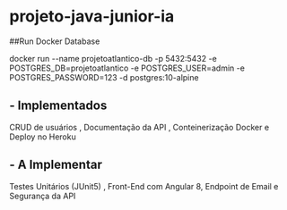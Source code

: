 # projeto-java-junior-ia

##Run Docker Database

docker run --name projetoatlantico-db -p 5432:5432 -e POSTGRES_DB=projetoatlantico -e POSTGRES_USER=admin -e POSTGRES_PASSWORD=123 -d postgres:10-alpine

## - Implementados

CRUD de usuários , Documentação da API , Conteinerização Docker e Deploy no Heroku

## - A Implementar

Testes Unitários (JUnit5) , Front-End com Angular 8, Endpoint de Email e Segurança da API